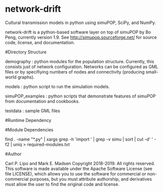 # network-drift

Cultural transmission models in python using simuPOP, SciPy, and NumPy. 

network-drift is a python-based software layer on top of simuPOP by Bo Peng, currently version 1.9. See http://simupop.sourceforge.net/ for source code, license, and documentation.

#Directory Structure

demography : python modules for the population structure. Currently, this consists just of network configuration. Networks can be configured as GML files or by specifiying numbers of nodes and connectivity (producing small-world graphs).

models :  python script to run the simulation models.

simuPOP_examples : python scripts that demonstrate features of simuPOP from documentation and cookbooks. 

testdata : sample GML files

#Runtime Dependency

#Module Dependencies

find . -name "*.py" | xargs grep -h 'import ' | grep -v simu | sort | cut -d' ' -f2 | uniq > required-modules.txt

#Author

Carl P. Lipo and Mark E. Madsen Copyright 2018-2019. All rights reserved. This software is made available under the Apache Software License (see file LICENSE), which allows you to use the software for commercial or non-commercial purposes, but you must attribute authorship, and derivatives must allow the user to find the original code and license.
